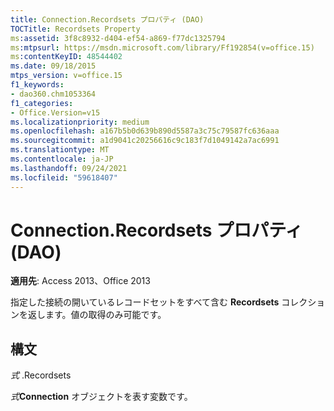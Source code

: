 ```yaml
---
title: Connection.Recordsets プロパティ (DAO)
TOCTitle: Recordsets Property
ms:assetid: 3f8c8932-d404-ef54-a869-f77dc1325794
ms:mtpsurl: https://msdn.microsoft.com/library/Ff192854(v=office.15)
ms:contentKeyID: 48544402
ms.date: 09/18/2015
mtps_version: v=office.15
f1_keywords:
- dao360.chm1053364
f1_categories:
- Office.Version=v15
ms.localizationpriority: medium
ms.openlocfilehash: a167b5b0d639b890d5587a3c75c79587fc636aaa
ms.sourcegitcommit: a1d9041c20256616c9c183f7d1049142a7ac6991
ms.translationtype: MT
ms.contentlocale: ja-JP
ms.lasthandoff: 09/24/2021
ms.locfileid: "59618407"
---
```

# <a name="connectionrecordsets-property-dao"></a>Connection.Recordsets プロパティ (DAO)


**適用先**: Access 2013、Office 2013

指定した接続の開いているレコードセットをすべて含む **Recordsets** コレクションを返します。値の取得のみ可能です。

## <a name="syntax"></a>構文

*式* .Recordsets

*式***Connection** オブジェクトを表す変数です。

